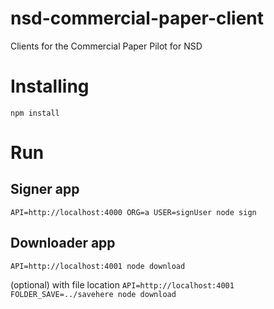 
# nsd-commercial-paper-client

Clients for the Commercial Paper Pilot for NSD



Installing
==========

`npm install`


Run
===


Signer app
-----------
`API=http://localhost:4000 ORG=a USER=signUser node sign`

Downloader app
--------------
`API=http://localhost:4001 node download`

(optional) with file location
`API=http://localhost:4001 FOLDER_SAVE=../savehere node download`

